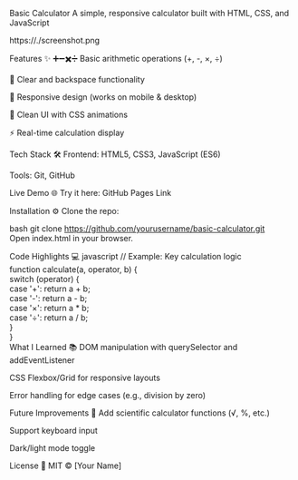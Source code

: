 Basic Calculator
A simple, responsive calculator built with HTML, CSS, and JavaScript

https://./screenshot.png <!-- Add a screenshot -->

Features ✨
➕➖✖️➗ Basic arithmetic operations (+, -, ×, ÷)

🔄 Clear and backspace functionality

📱 Responsive design (works on mobile & desktop)

🎨 Clean UI with CSS animations

⚡ Real-time calculation display

Tech Stack 🛠️
Frontend: HTML5, CSS3, JavaScript (ES6)

Tools: Git, GitHub

Live Demo 🌐
Try it here: GitHub Pages Link

Installation ⚙️
Clone the repo:

bash
git clone https://github.com/yourusername/basic-calculator.git  
Open index.html in your browser.

Code Highlights 💻
javascript
// Example: Key calculation logic  
function calculate(a, operator, b) {  
  switch (operator) {  
    case '+': return a + b;  
    case '-': return a - b;  
    case '×': return a * b;  
    case '÷': return a / b;  
  }  
}  
What I Learned 📚
DOM manipulation with querySelector and addEventListener

CSS Flexbox/Grid for responsive layouts

Error handling for edge cases (e.g., division by zero)

Future Improvements 🔮
Add scientific calculator functions (√, %, etc.)

Support keyboard input

Dark/light mode toggle

License 📜
MIT © [Your Name]
